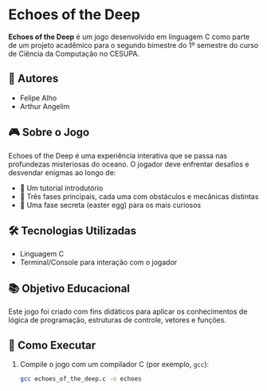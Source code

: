 # Echoes of the Deep

**Echoes of the Deep** é um jogo desenvolvido em linguagem C como parte de um projeto acadêmico para o segundo bimestre do 1º semestre do curso de Ciência da Computação no CESUPA.

## 👥 Autores

- Felipe Alho  
- Arthur Angelim

## 🎮 Sobre o Jogo

Echoes of the Deep é uma experiência interativa que se passa nas profundezas misteriosas do oceano. O jogador deve enfrentar desafios e desvendar enigmas ao longo de:

- 🧭 Um tutorial introdutório
- 🌊 Três fases principais, cada uma com obstáculos e mecânicas distintas
- 🐙 Uma fase secreta (easter egg) para os mais curiosos

## 🛠️ Tecnologias Utilizadas

- Linguagem C
- Terminal/Console para interação com o jogador

## 📚 Objetivo Educacional

Este jogo foi criado com fins didáticos para aplicar os conhecimentos de lógica de programação, estruturas de controle, vetores e funções.

## 🚀 Como Executar

1. Compile o jogo com um compilador C (por exemplo, `gcc`):
   ```bash
   gcc echoes_of_the_deep.c -o echoes
